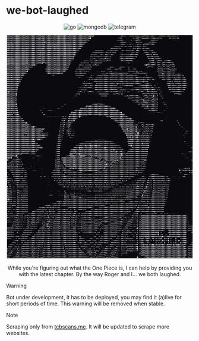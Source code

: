 # we-bot-laughed

<div align=center>

![go](https://img.shields.io/badge/Go-00ADD8.svg?style=plain&logo=Go&logoColor=white)
![mongodb](https://img.shields.io/badge/MongoDB-47A248.svg?style=plain&logo=MongoDB&logoColor=white)
![telegram](https://img.shields.io/badge/Telegram-26A5E4.svg?style=plain&logo=Telegram&logoColor=white)
<!-- ![gh-license](https://img.shields.io/github/license/micheledinelli/op-bot?style=flat&color=161618) -->

<img src="ascii-art.png" width="500">

While you're figuring out what the One Piece is, I can help by providing you with the latest chapter. By the way Roger and I... we both laughed.
</div>

> [!WARNING]  
> Bot under development, it has to be deployed, you may find it (a)live for short periods of time. This warning will be removed when stable.

> [!NOTE]  
> Scraping only from [tcbscans.me](https://tcbscans.me). It will be updated to scrape more websites.


